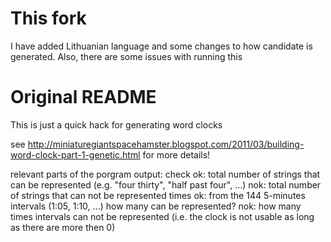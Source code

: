 This fork
=============
I have added Lithuanian language and some changes to how candidate is generated.
Also, there are some issues with running this 


Original README
=============
This is just a quick hack for generating word clocks

see http://miniaturegiantspacehamster.blogspot.com/2011/03/building-word-clock-part-1-genetic.html for more details!

relevant parts of the porgram output:
check ok:	total number of strings that can be represented (e.g. "four thirty", "half past four", ...)
nok:		total number of strings that can not be represented
times ok:	from the 144 5-minutes intervals (1:05, 1:10, ...) how many can be represented?
nok:		how many times intervals can not be represented (i.e. the clock is not usable as long as there are more then 0)
